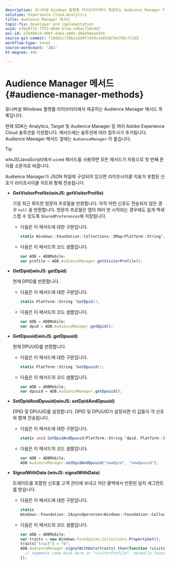 ```yaml
---
description: 유니버설 Windows 플랫폼 라이브러리에서 제공하는 Audience Manager 메서드 목록입니다.
solution: Experience Cloud,Analytics
title: Audience Manager 메서드
topic-fix: Developer and implementation
uuid: efbe8f33-7f53-40a6-b7aa-a36ac718c047
exl-id: a7b4001d-d90f-4a8a-a801-d66e56ea43b5
source-git-commit: f18d65c738ba16d9f1459ca485d87be708cf23d2
workflow-type: tm+mt
source-wordcount: '261'
ht-degree: 44%

---
```


# Audience Manager 메서드{#audience-manager-methods}

유니버설 Windows 플랫폼 라이브러리에서 제공하는 Audience Manager 메서드 목록입니다.

현재 SDK는 Analytics, Target 및 Audience Manager 등 여러 Adobe Experience Cloud 솔루션을 지원합니다. 메서드에는 솔루션에 따라 접두사가 추가됩니다. Audience Manager 메서드 앞에는 `AudienceManager` 이 붙습니다.

>[!TIP]
>
>winJS(JavaScript)에서 `winmd` 메서드를 사용하면 모든 메서드가 자동으로 첫 번째 문자를 소문자로 바꿉니다.

Audience Manager가 JSON 파일에 구성되어 있으면 라이프사이클 지표가 포함된 신호가 라이프사이클 히트와 함께 전송됩니다.

* **GetVisitorProfile(winJS: getVisitorProfile)**

   가장 최근 획득한 방문자 프로필을 반환합니다. 아직 어떤 신호도 전송되지 않은 경우 `null` 을 반환합니다. 방문자 프로필은 앱이 여러 번 시작되는 경우에도 쉽게 액세스할 수 있도록 `SharedPreferences`에 저장됩니다.

   * 다음은 이 메서드에 대한 구문입니다.

      ```csharp
      static Windows::Foundation::Collections::IMap<Platform::String^,Platform::Object^> ^GetVisitorProfile();
      ```

   * 다음은 이 메서드의 코드 샘플입니다.

      ```js
      var ADB = ADBMobile; 
      var profile = ADB.AudienceManager.getVisitorProfile();
      ```

* **GetDpid(winJS: getDpid)**

   현재 DPID를 반환합니다.

   * 다음은 이 메서드에 대한 구문입니다.

      ```csharp
      static Platform::String ^GetDpid();
      ```

   * 다음은 이 메서드의 코드 샘플입니다.

      ```js
      var ADB = ADBMobile;
      var dpid = ADB.AudienceManager.getDpid(); 
      ```

* **GetDpuuid(winJS: getDpuuid)**

   현재 DPUUID를 반환합니다.

   * 다음은 이 메서드에 대한 구문입니다.

      ```csharp
      static Platform::String ^GetDpuuid();
      ```

   * 다음은 이 메서드의 코드 샘플입니다.

      ```js
      var ADB = ADBMobile; 
      var dpuuid = ADB.AudienceManager.getDpuuid();
      ```

* **SetDpidAndDpuuid(winJS: setDpidAndDpuuid)**

   DPID 및 DPUUID를 설정합니다. DPID 및 DPUUID가 설정되면 이 값들이 각 신호와 함께 전송됩니다.

   * 다음은 이 메서드에 대한 구문입니다.

      ```csharp
      static void SetDpidAndDpuuid(Platform::String ^dpid, Platform::String ^dpuuid);
      ```

   * 다음은 이 메서드의 코드 샘플입니다.

      ```js
      var ADB = ADBMobile; 
      ADB.AudienceManager.setDpidAndDpuuid("newDpid", "newDpuuid");
      ```

* **SignalWithData (winJS: signalWithData)**

   트레이트를 포함한 신호를 고객 관리에 보내고 차단 콜백에서 반환된 일치 세그먼트를 받습니다.

   * 다음은 이 메서드에 대한 구문입니다.

      ```csharp
      static 
      Windows::Foundation::IAsyncOperation<Windows::Foundation::Collections::IMap<Platform::String^, Platform::Object^> ^> ^SignalWithData(Windows::Foundation::Collections::IMap<Platform::String^,Platform::Object> ^data);
      ```

   * 다음은 이 메서드의 코드 샘플입니다.

      ```js
      var ADB = ADBMobile;
      var traits = new Windows.Foundation.Collections.PropertySet(); 
      traits["trait"] = "b";
      ADB.AudienceManager.signalWithData(traits).then(function (visitorProfile) { 
        // segments come back here in "visitorProfile", normally found in the "segs" object of your json 
      });
      ```
